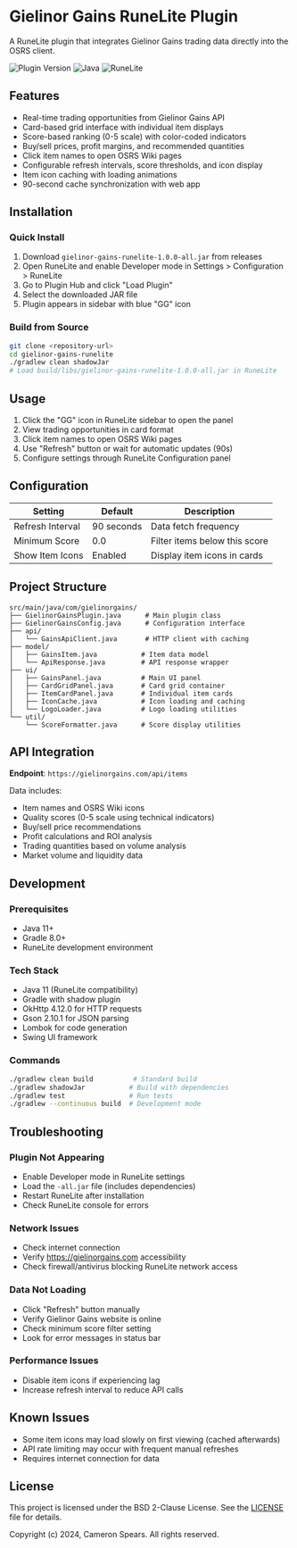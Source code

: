 # Gielinor Gains RuneLite Plugin

A RuneLite plugin that integrates Gielinor Gains trading data directly into the OSRS client.

![Plugin Version](https://img.shields.io/badge/version-1.0.0-blue)
![Java](https://img.shields.io/badge/java-11-orange)
![RuneLite](https://img.shields.io/badge/runelite-compatible-green)

## Features
- Real-time trading opportunities from Gielinor Gains API
- Card-based grid interface with individual item displays
- Score-based ranking (0-5 scale) with color-coded indicators
- Buy/sell prices, profit margins, and recommended quantities
- Click item names to open OSRS Wiki pages
- Configurable refresh intervals, score thresholds, and icon display
- Item icon caching with loading animations
- 90-second cache synchronization with web app

## Installation

### Quick Install
1. Download `gielinor-gains-runelite-1.0.0-all.jar` from releases
2. Open RuneLite and enable Developer mode in Settings > Configuration > RuneLite
3. Go to Plugin Hub and click "Load Plugin"
4. Select the downloaded JAR file
5. Plugin appears in sidebar with blue "GG" icon

### Build from Source
```bash
git clone <repository-url>
cd gielinor-gains-runelite
./gradlew clean shadowJar
# Load build/libs/gielinor-gains-runelite-1.0.0-all.jar in RuneLite
```

## Usage

1. Click the "GG" icon in RuneLite sidebar to open the panel
2. View trading opportunities in card format
3. Click item names to open OSRS Wiki pages
4. Use "Refresh" button or wait for automatic updates (90s)
5. Configure settings through RuneLite Configuration panel

## Configuration

| Setting | Default | Description |
|---------|---------|-------------|
| Refresh Interval | 90 seconds | Data fetch frequency |
| Minimum Score | 0.0 | Filter items below this score |
| Show Item Icons | Enabled | Display item icons in cards |

## Project Structure

```
src/main/java/com/gielinorgains/
├── GielinorGainsPlugin.java      # Main plugin class
├── GielinorGainsConfig.java      # Configuration interface
├── api/
│   └── GainsApiClient.java       # HTTP client with caching
├── model/
│   ├── GainsItem.java           # Item data model
│   └── ApiResponse.java         # API response wrapper
├── ui/
│   ├── GainsPanel.java          # Main UI panel
│   ├── CardGridPanel.java       # Card grid container
│   ├── ItemCardPanel.java       # Individual item cards
│   ├── IconCache.java           # Icon loading and caching
│   └── LogoLoader.java          # Logo loading utilities
└── util/
    └── ScoreFormatter.java      # Score display utilities
```

## API Integration

**Endpoint**: `https://gielinorgains.com/api/items`

Data includes:
- Item names and OSRS Wiki icons
- Quality scores (0-5 scale using technical indicators)
- Buy/sell price recommendations
- Profit calculations and ROI analysis
- Trading quantities based on volume analysis
- Market volume and liquidity data

## Development

### Prerequisites
- Java 11+
- Gradle 8.0+
- RuneLite development environment

### Tech Stack
- Java 11 (RuneLite compatibility)
- Gradle with shadow plugin
- OkHttp 4.12.0 for HTTP requests
- Gson 2.10.1 for JSON parsing
- Lombok for code generation
- Swing UI framework

### Commands
```bash
./gradlew clean build          # Standard build
./gradlew shadowJar           # Build with dependencies
./gradlew test                # Run tests
./gradlew --continuous build  # Development mode
```

## Troubleshooting

### Plugin Not Appearing
- Enable Developer mode in RuneLite settings
- Load the `-all.jar` file (includes dependencies)
- Restart RuneLite after installation
- Check RuneLite console for errors

### Network Issues
- Check internet connection
- Verify https://gielinorgains.com accessibility
- Check firewall/antivirus blocking RuneLite network access

### Data Not Loading
- Click "Refresh" button manually
- Verify Gielinor Gains website is online
- Check minimum score filter setting
- Look for error messages in status bar

### Performance Issues
- Disable item icons if experiencing lag
- Increase refresh interval to reduce API calls

## Known Issues

- Some item icons may load slowly on first viewing (cached afterwards)
- API rate limiting may occur with frequent manual refreshes
- Requires internet connection for data

## License

This project is licensed under the BSD 2-Clause License. See the [LICENSE](LICENSE) file for details.

Copyright (c) 2024, Cameron Spears. All rights reserved.
